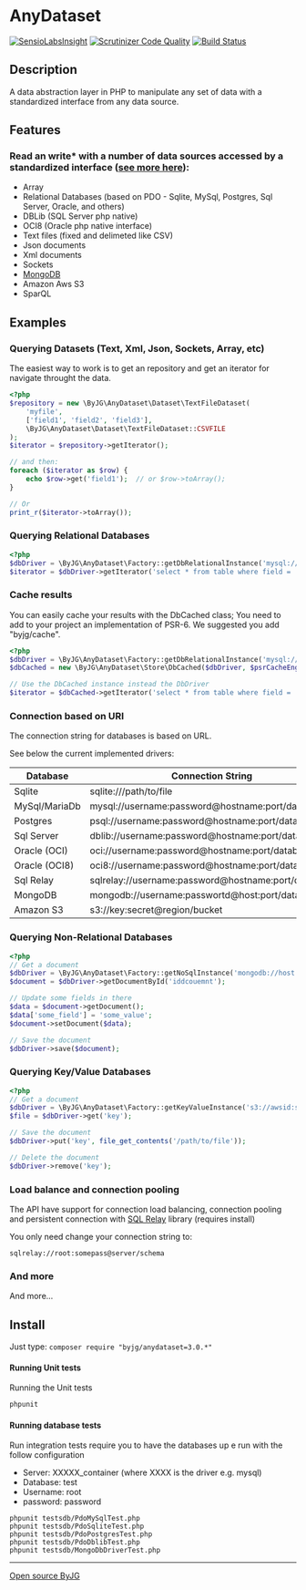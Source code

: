 # AnyDataset
[![SensioLabsInsight](https://insight.sensiolabs.com/projects/159bc0fe-42dd-4022-a3a2-67e871491d6c/mini.png)](https://insight.sensiolabs.com/projects/159bc0fe-42dd-4022-a3a2-67e871491d6c)
[![Scrutinizer Code Quality](https://scrutinizer-ci.com/g/byjg/anydataset/badges/quality-score.png?b=master)](https://scrutinizer-ci.com/g/byjg/anydataset/?branch=master)
[![Build Status](https://travis-ci.org/byjg/anydataset.svg?branch=master)](https://travis-ci.org/byjg/anydataset)

## Description

A data abstraction layer in PHP to manipulate any set of data with a standardized interface from any data source.

## Features

### Read an write* with a number of data sources accessed by a standardized interface ([see more here](docs/Connecting-to-Data-Sources.md)):

* Array
* Relational Databases (based on PDO - Sqlite, MySql, Postgres, Sql Server, Oracle, and others)
* DBLib (SQL Server php native)
* OCI8 (Oracle php native interface)
* Text files (fixed and delimeted like CSV)
* Json documents
* Xml documents
* Sockets
* [MongoDB](docs/Connecting-to-MongoDB.md)
* Amazon Aws S3
* SparQL

## Examples

### Querying Datasets (Text, Xml, Json, Sockets, Array, etc)

The easiest way to work is to get an repository and get an iterator for navigate throught the data.

```php
<?php
$repository = new \ByJG\AnyDataset\Dataset\TextFileDataset(
    'myfile',
    ['field1', 'field2', 'field3'],
    \ByJG\AnyDataset\Dataset\TextFileDataset::CSVFILE
);
$iterator = $repository->getIterator();

// and then:
foreach ($iterator as $row) {
    echo $row->get('field1');  // or $row->toArray();
}

// Or 
print_r($iterator->toArray());
```

### Querying Relational Databases

```php
<?php
$dbDriver = \ByJG\AnyDataset\Factory::getDbRelationalInstance('mysql://username:password@host/database');
$iterator = $dbDriver->getIterator('select * from table where field = :param', ['param' => 'value']);
```

### Cache results

You can easily cache your results with the DbCached class; You need to add to your project an
implementation of PSR-6. We suggested you add "byjg/cache".

```php
<?php
$dbDriver = \ByJG\AnyDataset\Factory::getDbRelationalInstance('mysql://username:password@host/database');
$dbCached = new \ByJG\AnyDataset\Store\DbCached($dbDriver, $psrCacheEngine, 30);

// Use the DbCached instance instead the DbDriver
$iterator = $dbCached->getIterator('select * from table where field = :param', ['param' => 'value']);
```

### Connection based on URI

The connection string for databases is based on URL. 

See below the current implemented drivers:

| Database      | Connection String                                     | Factory
| ------------- | ----------------------------------------------------- | -------------------------  |
| Sqlite        | sqlite:///path/to/file                                | getDbRelationalInstance()  |
| MySql/MariaDb | mysql://username:password@hostname:port/database      | getDbRelationalInstance()  |
| Postgres      | psql://username:password@hostname:port/database       | getDbRelationalInstance()  |
| Sql Server    | dblib://username:password@hostname:port/database      | getDbRelationalInstance()  |
| Oracle (OCI)  | oci://username:password@hostname:port/database        | getDbRelationalInstance()  |
| Oracle (OCI8) | oci8://username:password@hostname:port/database       | getDbRelationalInstance()  |
| Sql Relay     | sqlrelay://username:password@hostname:port/database   | getDbRelationalInstance()  |
| MongoDB       | mongodb://username:passwortd@host:port/database       | getNoSqlInstance()         |
| Amazon S3     | s3://key:secret@region/bucket                         | getKeyValueInstance()      |


### Querying Non-Relational Databases

```php
<?php
// Get a document
$dbDriver = \ByJG\AnyDataset\Factory::getNoSqlInstance('mongodb://host');
$document = $dbDriver->getDocumentById('iddcouemnt');

// Update some fields in there
$data = $document->getDocument();
$data['some_field'] = 'some_value';
$document->setDocument($data);

// Save the document
$dbDriver->save($document);
```

### Querying Key/Value Databases

```php
<?php
// Get a document
$dbDriver = \ByJG\AnyDataset\Factory::getKeyValueInstance('s3://awsid:secret@region');
$file = $dbDriver->get('key');

// Save the document
$dbDriver->put('key', file_get_contents('/path/to/file'));

// Delete the document
$dbDriver->remove('key');
```



### Load balance and connection pooling 

The API have support for connection load balancing, connection pooling and persistent connection with 
[SQL Relay](http://sqlrelay.sourceforge.net/) library (requires install)

You only need change your connection string to:

```
sqlrelay://root:somepass@server/schema
```

### And more

And more...


## Install

Just type: `composer require "byjg/anydataset=3.0.*"`

#### Running Unit tests

Running the Unit tests

```php
phpunit
```

#### Running database tests

Run integration tests require you to have the databases up e run with the follow configuration

- Server: XXXXX_container (where XXXX is the driver e.g. mysql)
- Database: test
- Username: root
- password: password

```
phpunit testsdb/PdoMySqlTest.php 
phpunit testsdb/PdoSqliteTest.php 
phpunit testsdb/PdoPostgresTest.php 
phpunit testsdb/PdoDblibTest.php 
phpunit testsdb/MongoDbDriverTest.php 
```

----
[Open source ByJG](http://opensource.byjg.com)
